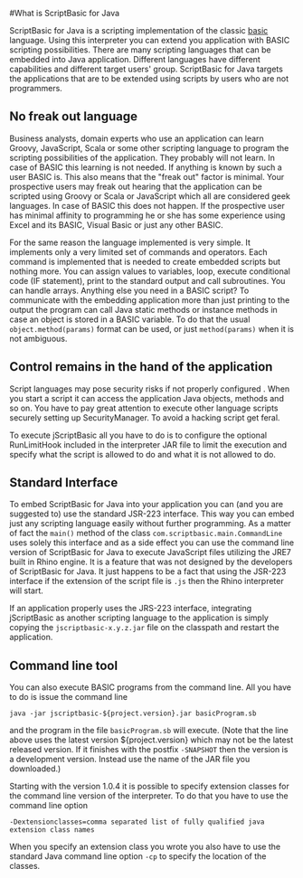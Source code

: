 #What is ScriptBasic for Java

 ScriptBasic for Java is a scripting implementation of the classic [basic](./basic.md) language.
 Using this interpreter you can extend you application with BASIC scripting possibilities. There are many
 scripting languages that can be embedded into Java application. Different languages have different
 capabilities and different target users' group. ScriptBasic for Java targets the applications that are
 to be extended using scripts by users who are not programmers.
 
## No freak out language 
 
 Business analysts, domain experts who use an application can learn Groovy, JavaScript, Scala or some other
 scripting language to program the scripting possibilities of the application. They probably will not learn.
 In case of BASIC this learning is not needed. If anything is known by such a user BASIC is.
 This also means that the "freak out" factor is minimal. Your prospective users may freak out hearing that
 the application can be scripted using Groovy or Scala or JavaScript which all are considered geek languages.
 In case of BASIC this does not happen. If the prospective user has minimal affinity to programming
 he or she has some experience using Excel and its BASIC, Visual Basic or just any other BASIC.
 
 For the same reason the language implemented is very simple. It implements only a very limited set
 of commands and operators. Each command is implemented that is needed to create embedded scripts but nothing more.
 You can assign values to variables, loop, execute conditional code (IF statement), print to the standard output
 and call subroutines. You can handle arrays. Anything else you need in a BASIC script? To communicate with the embedding application
 more than just printing to the output the program can call Java static methods or instance methods in case an
 object is stored in a BASIC variable. To do that the usual `object.method(params)` format can be used, or just
 `method(params)` when it is not ambiguous.
 
## Control remains in the hand of the application

 Script languages may pose security risks if not properly configured . When you start a script it can
 access the application Java objects, methods and so on. You have to pay great attention to execute other
 language scripts securely setting up SecurityManager. To avoid a hacking script get feral.
 
 To execute jScriptBasic all you have to do is to configure the optional RunLimitHook included in the
 interpreter JAR file to limit the execution and specify what the script is allowed to do and what it is not allowed to do.
 
## Standard Interface

 To embed ScriptBasic for Java into your application you can (and you are suggested to) use the standard
 JSR-223 interface. This way you can embed just any scripting language easily without further programming.
 As a matter of fact the `main()` method of the class `com.scriptbasic.main.CommandLine` uses solely
 this interface and as a side effect you can use the command line version of ScriptBasic for Java to execute
 JavaScript files utilizing the JRE7 built in Rhino engine. It is a feature that was not designed by the developers
 of ScriptBasic for Java. It just happens to be a fact that using the JSR-223 interface if the extension of
 the script file is `.js` then the Rhino interpreter will start.
 
 If an application properly uses the JRS-223 interface, integrating jScriptBasic as another scripting language
 to the application is simply copying the `jscriptbasic-x.y.z.jar` file on the classpath and restart the application.
 
## Command line tool

 You can also execute BASIC programs from the command line. All you have to do is issue the command line
 
```
java -jar jscriptbasic-${project.version}.jar basicProgram.sb
```        

 and the program in the file `basicProgram.sb` will execute. (Note that the line above uses the latest version
 ${project.version} which may not be the latest released version. If it finishes with the postfix `-SNAPSHOT`
 then the version is a development version. Instead use the name of the JAR file you downloaded.)
 
 Starting with the version 1.0.4 it is possible to specify extension classes for the command line version of the
 interpreter. To do that you have to use the command line option
 
```
-Dextensionclasses=comma separated list of fully qualified java extension class names
```
 
 When you specify an extension class you wrote you also have to use the standard Java command line option
 `-cp` to specify the location of the classes.
 

